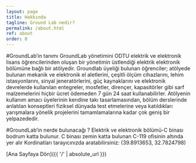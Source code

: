 ```yaml
---
layout: page
title: Hakkında
tagline: Ground Lab nedir?
permalink: /about.html
ref: about
order: 0
---
```

#GroundLab’in tanımı
GroundLab yönetimini ODTU elektrik ve elektronik lisans öğrencilerinden oluşan bir yönetimin üstlendiği elektrik elektronik bölümüne bağlı bir atölyedir. Groundlab üyeliği bulunan öğrenciler; atölyede bulunan mekanik ve elektronik el aletlerini, çeşitli ölçüm cihazlarını, lehim istasyonlarını, sinyal jeneratörlerini, güç kaynaklarını ve elektronik devrelerde kullanılan entegreler, mosfetler, dirençer, kapasitörler gibi sarf malzemelerini hiçbir ücret ödemeden 7 gün 24 saat kullanabilirler. Atölyenin kullanım amacı üyelerinin kendine takı tasarlamasından, bölüm derslerinde anlatılan konseptleri fiziksel dünyada test etmelerine veya katıldıkları yarışmalara yönelik projelerini tamamlamalarına kadar çok geniş bir yelpazededir.

#GroundLab’in nerde bulunacağı ?
Elektrik ve elektronik bölümü-C binası bodrum katta bulunur. C binası zemin katta bulunan C-119 ofisinin altında yer alır
Kordinatları tarayıcınızda aratabilirsiniz: (39.8913653, 32.7824798)


[Ana Sayfaya Dön]({{ '/' | absolute_url }})
